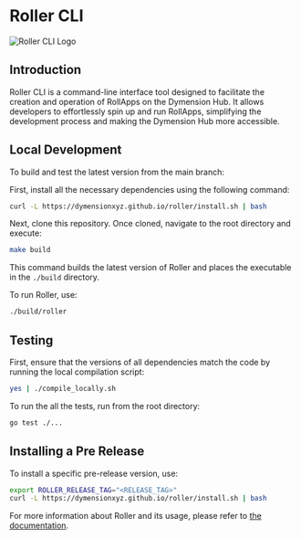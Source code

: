 # Roller CLI

![Roller CLI Logo](images/readme.png)

## Introduction

Roller CLI is a command-line interface tool designed to facilitate the creation
and operation of RollApps on the Dymension Hub.
It allows developers to effortlessly spin up and run RollApps, simplifying the
development process and making the Dymension Hub
more accessible.

## Local Development

To build and test the latest version from the main branch:

First, install all the necessary dependencies using the following command:

```bash
curl -L https://dymensionxyz.github.io/roller/install.sh | bash
```

Next, clone this repository. Once cloned, navigate to the root directory and execute:

```bash
make build
```

This command builds the latest version of Roller and places the executable
in the `./build` directory.

To run Roller, use:

```bash
./build/roller
```

## Testing

First, ensure that the versions of all dependencies match the code
 by running the local compilation script:

```bash
yes | ./compile_locally.sh
```

To run the all the tests, run from the root directory:

```bash
go test ./...
```

## Installing a Pre Release

To install a specific pre-release version, use:

```bash
export ROLLER_RELEASE_TAG="<RELEASE_TAG>"
curl -L https://dymensionxyz.github.io/roller/install.sh | bash
```

For more information about Roller and its usage, please refer to [the documentation](https://docs.dymension.xyz/build/roller).
